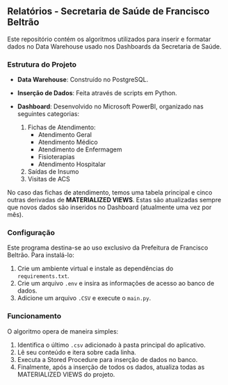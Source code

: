 ## Relatórios - Secretaria de Saúde de Francisco Beltrão

Este repositório contém os algoritmos utilizados para inserir e formatar dados no Data Warehouse usado nos Dashboards da Secretaria de Saúde.

### Estrutura do Projeto

- **Data Warehouse**: Construído no PostgreSQL.
- **Inserção de Dados**: Feita através de scripts em Python.
- **Dashboard**: Desenvolvido no Microsoft PowerBI, organizado nas seguintes categorias:

    1. Fichas de Atendimento:
        - Atendimento Geral
        - Atendimento Médico
        - Atendimento de Enfermagem
        - Fisioterapias
        - Atendimento Hospitalar
    2. Saídas de Insumo
    3. Visitas de ACS

No caso das fichas de atendimento, temos uma tabela principal e cinco outras derivadas de **MATERIALIZED VIEWS**. Estas são atualizadas sempre que novos dados são inseridos no Dashboard (atualmente uma vez por mês).

### Configuração

Este programa destina-se ao uso exclusivo da Prefeitura de Francisco Beltrão. Para instalá-lo:

1. Crie um ambiente virtual e instale as dependências do `requirements.txt`.
2. Crie um arquivo `.env` e insira as informações de acesso ao banco de dados.
3. Adicione um arquivo `.CSV` e execute o `main.py`.

### Funcionamento

O algoritmo opera de maneira simples:

1. Identifica o último `.csv` adicionado à pasta principal do aplicativo.
2. Lê seu conteúdo e itera sobre cada linha.
3. Executa a Stored Procedure para inserção de dados no banco.
4. Finalmente, após a inserção de todos os dados, atualiza todas as MATERIALIZED VIEWS do projeto.
